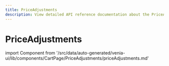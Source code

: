 ```yaml
---
title: PriceAdjustments
description: View detailed API reference documentation about the PriceAdjustments component in the Venia UI package of the PWA Studio framework.
---
```


# PriceAdjustments

<!--
The reference doc content is generated automatically from the source code.
To update this section, update the doc blocks in the source code
-->

import Component from '/src/data/auto-generated/venia-ui/lib/components/CartPage/PriceAdjustments/priceAdjustments.md'

<Component />
